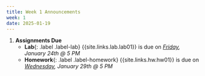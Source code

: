```yaml
---
title: Week 1 Announcements
week: 1
date: 2025-01-19
---
```


1. **Assignments Due**
    * **Lab**{: .label .label-lab} {{site.links.lab.lab01}} is due on *<u>Friday</u>, January 24th @ 5 PM*
    * **Homework**{: .label .label-homework} {{site.links.hw.hw01}} is due on *<u>Wednesday</u>, January 29th @ 5 PM*



